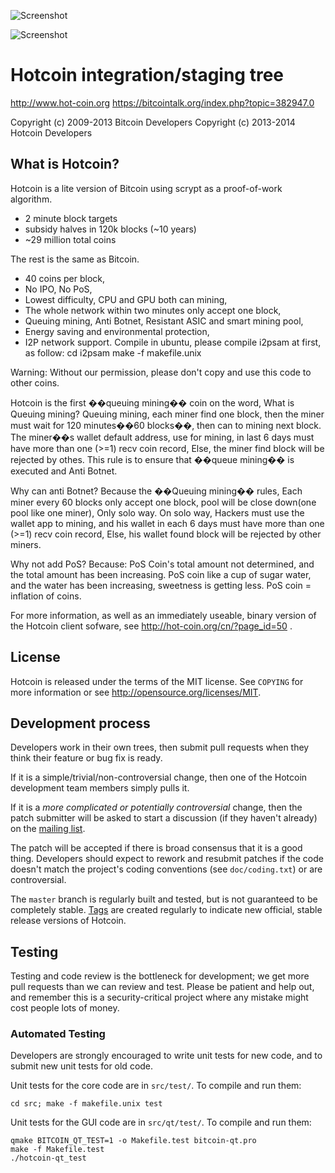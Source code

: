 ![Screenshot](http://oi62.tinypic.com/sf9ld4.jpg)

![Screenshot](http://oi60.tinypic.com/23rnv4g.jpg)

Hotcoin integration/staging tree
================================

http://www.hot-coin.org
https://bitcointalk.org/index.php?topic=382947.0

Copyright (c) 2009-2013 Bitcoin Developers
Copyright (c) 2013-2014 Hotcoin Developers

What is Hotcoin?
----------------

Hotcoin is a lite version of Bitcoin using scrypt as a proof-of-work algorithm.
 - 2 minute block targets
 - subsidy halves in 120k blocks (~10 years)
 - ~29 million total coins

The rest is the same as Bitcoin.
 - 40 coins per block,
 - No IPO, No PoS,
 - Lowest difficulty, CPU and GPU both can mining,
 - The whole network within two minutes only accept one block,
 - Queuing mining, Anti Botnet, Resistant ASIC and smart mining pool,
 - Energy saving and environmental protection,
 - I2P network support.
   Compile in ubuntu, please compile i2psam at first, as follow:
   cd i2psam
   make -f makefile.unix

Warning: Without our permission, please don't copy and use this code to other coins.
 

Hotcoin is the first ��queuing mining�� coin on the word, What is Queuing mining?
Queuing mining, each miner find one block, then the miner must wait for 120 minutes��60 blocks��, then can to mining next block.
The miner��s wallet default address, use for mining, in last 6 days must have more than one (>=1) recv coin record,
Else, the miner find block will be rejected by othes.
This rule is to ensure that ��queue mining�� is executed and Anti Botnet.

Why can anti Botnet?
Because the ��Queuing mining�� rules, Each miner every 60 blocks only accept one block, pool will be close down(one pool like one miner), Only solo way.
On solo way, Hackers must use the wallet app to mining, and his wallet in each 6 days must have more than one (>=1) recv coin record,
Else, his wallet found block will be rejected by other miners.

Why not add PoS?
Because:
PoS Coin's total amount not determined, and the total amount has been increasing.
PoS coin like a cup of sugar water, and the water has been increasing, sweetness is getting less.
PoS coin = inflation of coins.


For more information, as well as an immediately useable, binary version of
the Hotcoin client sofware, see http://hot-coin.org/cn/?page_id=50 .

License
-------

Hotcoin is released under the terms of the MIT license. See `COPYING` for more
information or see http://opensource.org/licenses/MIT.

Development process
-------------------

Developers work in their own trees, then submit pull requests when they think
their feature or bug fix is ready.

If it is a simple/trivial/non-controversial change, then one of the Hotcoin
development team members simply pulls it.

If it is a *more complicated or potentially controversial* change, then the patch
submitter will be asked to start a discussion (if they haven't already) on the
[mailing list](http://sourceforge.net/mailarchive/forum.php?forum_name=bitcoin-development).

The patch will be accepted if there is broad consensus that it is a good thing.
Developers should expect to rework and resubmit patches if the code doesn't
match the project's coding conventions (see `doc/coding.txt`) or are
controversial.

The `master` branch is regularly built and tested, but is not guaranteed to be
completely stable. [Tags](https://github.com/bitcoin/bitcoin/tags) are created
regularly to indicate new official, stable release versions of Hotcoin.

Testing
-------

Testing and code review is the bottleneck for development; we get more pull
requests than we can review and test. Please be patient and help out, and
remember this is a security-critical project where any mistake might cost people
lots of money.

### Automated Testing

Developers are strongly encouraged to write unit tests for new code, and to
submit new unit tests for old code.

Unit tests for the core code are in `src/test/`. To compile and run them:

    cd src; make -f makefile.unix test

Unit tests for the GUI code are in `src/qt/test/`. To compile and run them:

    qmake BITCOIN_QT_TEST=1 -o Makefile.test bitcoin-qt.pro
    make -f Makefile.test
    ./hotcoin-qt_test

